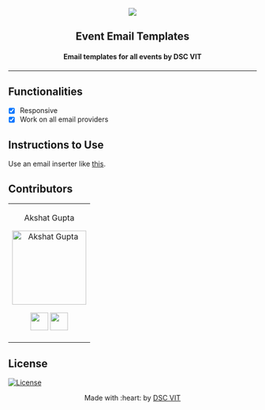 <p align="center">
<a href="https://dscvit.com">
	<img src="https://user-images.githubusercontent.com/30529572/72455010-fb38d400-37e7-11ea-9c1e-8cdeb5f5906e.png" />
</a>
	<h2 align="center"> Event Email Templates </h2>
	<h4 align="center"> Email templates for all events by DSC VIT<h4>
</p>

---

## Functionalities
- [x]  Responsive
- [x]  Work on all email providers

## Instructions to Use
Use an email inserter like [this](https://chrome.google.com/webstore/detail/html-inserter-for-gmail/lkdchkblgffcinmodbodlkclphfldkll?hl=en).

## Contributors

<table>
<tr align="center">
<td>

Akshat Gupta
<p align="center">
<img src = "https://avatars1.githubusercontent.com/u/33231334?s=460&u=65c0c41d573a565d23ae705aea25cc8f7231d996&v=4" width="150" height="150" alt="Akshat Gupta">
</p>
<p align="center">
<a href = "https://github.com/akshatvg"><img src = "http://www.iconninja.com/files/241/825/211/round-collaboration-social-github-code-circle-network-icon.svg" width="36" height = "36"/></a>
<a href = "https://www.linkedin.com/in/akshatvg/">
<img src = "http://www.iconninja.com/files/863/607/751/network-linkedin-social-connection-circular-circle-media-icon.svg" width="36" height="36"/>
</a>
</p>
</td>
</tr>
  </table>
  
## License
[![License](http://img.shields.io/:license-mit-blue.svg?style=flat-square)](http://badges.mit-license.org)

<p align="center">
	Made with :heart: by <a href="https://dscvit.com">DSC VIT</a>
</p>
